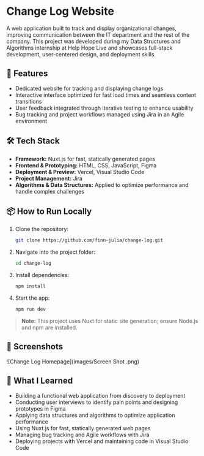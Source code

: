 # Change Log Website

A web application built to track and display organizational changes, improving communication between the IT department and the rest of the company. This project was developed during my Data Structures and Algorithms internship at Help Hope Live and showcases full-stack development, user-centered design, and deployment skills.

## 🚀 Features
- Dedicated website for tracking and displaying change logs
- Interactive interface optimized for fast load times and seamless content transitions
- User feedback integrated through iterative testing to enhance usability
- Bug tracking and project workflows managed using Jira in an Agile environment

## 🛠️ Tech Stack
- **Framework:** Nuxt.js for fast, statically generated pages
- **Frontend & Prototyping:** HTML, CSS, JavaScript, Figma
- **Deployment & Preview:** Vercel, Visual Studio Code
- **Project Management:** Jira
- **Algorithms & Data Structures:** Applied to optimize performance and handle complex challenges

## 📦 How to Run Locally
1. Clone the repository:
   ```bash
   git clone https://github.com/finn-julia/change-log.git
2. Navigate into the project folder:
    ```bash
    cd change-log
3. Install dependencies:
    ```bash
    npm install
4. Start the app:
    ```bash
    npm run dev
> **Note:** This project uses Nuxt for static site generation; ensure Node.js and npm are installed.

## 📸 Screenshots
![Change Log Homepage](images/Screen Shot .png)

## 🌟 What I Learned
- Building a functional web application from discovery to deployment
- Conducting user interviews to identify pain points and designing prototypes in Figma
- Applying data structures and algorithms to optimize application performance
- Using Nuxt.js for fast, statically generated web pages
- Managing bug tracking and Agile workflows with Jira
- Deploying projects with Vercel and maintaining code in Visual Studio Code
